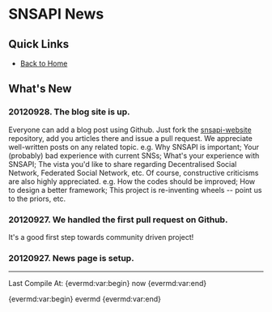 # SNSAPI News

## Quick Links

   * [Back to Home](../index.html)

## What's New

### 20120928. The blog site is up. 

Everyone can add a blog post using Github. Just fork the 
[snsapi-website](https://github.com/hupili/snsapi-website)
repository, add you articles there and issue a pull request.
We appreciate well-written posts on any related topic. e.g. 
Why SNSAPI is important; 
Your (probably) bad experience with current SNSs; 
What's your experience with SNSAPI;
The vista you'd like to share regarding 
Decentralised Social Network, Federated Social Network, etc. 
Of course, constructive criticisms are also highly appreciated. 
e.g. How the codes should be improved;
How to design a better framework;
This project is re-inventing wheels -- point us to the priors, etc. 

### 20120927. We handled the first pull request on Github. 

It's a good first step towards community driven project!

### 20120927. News page is setup.

----------------

Last Compile At: 
{evermd:var:begin}
now
{evermd:var:end}

{evermd:var:begin}
evermd
{evermd:var:end}
